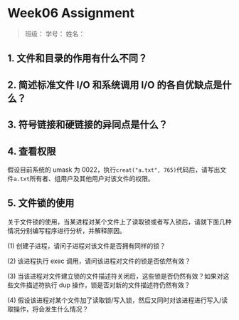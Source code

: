 # Week06 Assignment

> 班级：
> 学号：
> 姓名：

## 1. 文件和目录的作用有什么不同？

## 2. 简述标准文件 I/O 和系统调用 I/O 的各自优缺点是什么？

## 3. 符号链接和硬链接的异同点是什么？

## 4. 查看权限

假设目前系统的 umask 为 0022，执行`creat("a.txt", 765)`代码后，请写出文件`a.txt`所有者、组用户及其他用户对该文件的权限。

## 5. 文件锁的使用

关于文件锁的使用，当某进程对某个文件上了读取锁或者写入锁后，请就下面几种情况分别编写程序进行分析，并解释原因。

(1) 创建子进程，请问子进程对该文件是否拥有同样的锁？

(2) 该进程执行 exec 调用，请问该进程对文件的锁是否依然有效？

(3) 当该进程对文件建立锁的文件描述符关闭后，这些锁是否仍然有效？如果对这些文件描述符执行 dup 操作，锁是否对新的文件描述符仍然有效？

(4) 假设该进程对某个文件加了读取锁/写入锁，然后又同时对该进程进行写入/读取操作，将会发生什么情况？
